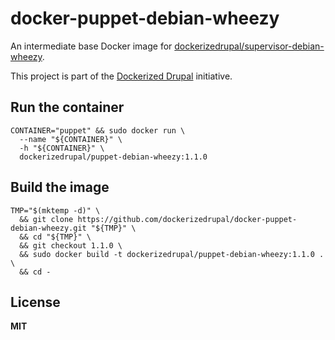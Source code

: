 # docker-puppet-debian-wheezy

An intermediate base Docker image for [dockerizedrupal/supervisor-debian-wheezy](https://github.com/dockerizedrupal/docker-supervisor-debian-wheezy).

This project is part of the [Dockerized Drupal](https://dockerizedrupal.com/) initiative.

## Run the container

    CONTAINER="puppet" && sudo docker run \
      --name "${CONTAINER}" \
      -h "${CONTAINER}" \
      dockerizedrupal/puppet-debian-wheezy:1.1.0

## Build the image

    TMP="$(mktemp -d)" \
      && git clone https://github.com/dockerizedrupal/docker-puppet-debian-wheezy.git "${TMP}" \
      && cd "${TMP}" \
      && git checkout 1.1.0 \
      && sudo docker build -t dockerizedrupal/puppet-debian-wheezy:1.1.0 . \
      && cd -

## License

**MIT**
